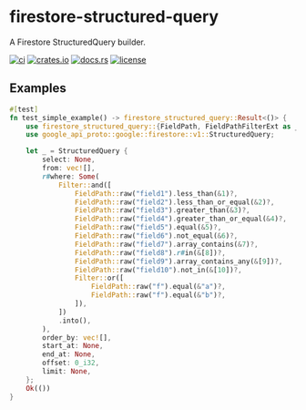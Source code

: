 # firestore-structured-query

A Firestore StructuredQuery builder.

[![ci](https://github.com/bouzuya/firestore-structured-query/workflows/ci/badge.svg)](https://github.com/bouzuya/firestore-structured-query/actions)
[![crates.io](https://img.shields.io/crates/v/firestore-structured-query)](https://crates.io/crates/firestore-structured-query)
[![docs.rs](https://img.shields.io/docsrs/firestore-structured-query)](https://docs.rs/firestore-structured-query)
[![license](https://img.shields.io/crates/l/firestore-structured-query)](#license)

## Examples

```rust
#[test]
fn test_simple_example() -> firestore_structured_query::Result<()> {
    use firestore_structured_query::{FieldPath, FieldPathFilterExt as _, Filter};
    use google_api_proto::google::firestore::v1::StructuredQuery;

    let _ = StructuredQuery {
        select: None,
        from: vec![],
        r#where: Some(
            Filter::and([
                FieldPath::raw("field1").less_than(&1)?,
                FieldPath::raw("field2").less_than_or_equal(&2)?,
                FieldPath::raw("field3").greater_than(&3)?,
                FieldPath::raw("field4").greater_than_or_equal(&4)?,
                FieldPath::raw("field5").equal(&5)?,
                FieldPath::raw("field6").not_equal(&6)?,
                FieldPath::raw("field7").array_contains(&7)?,
                FieldPath::raw("field8").r#in(&[8])?,
                FieldPath::raw("field9").array_contains_any(&[9])?,
                FieldPath::raw("field10").not_in(&[10])?,
                Filter::or([
                    FieldPath::raw("f").equal(&"a")?,
                    FieldPath::raw("f").equal(&"b")?,
                ]),
            ])
            .into(),
        ),
        order_by: vec![],
        start_at: None,
        end_at: None,
        offset: 0_i32,
        limit: None,
    };
    Ok(())
}
```
